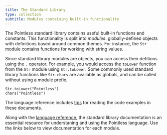 ```yaml
---
title: The Standard Library
type: collection
subtitle: Modules containing built-in functionality
---
```


The Pointless standard library contains useful built-in functions and constants.
This functionality is split into _modules_: globally-defined objects with
definitions based around common themes. For instance, the `Str` module contains
functions for working with string values.

Since standard library modules are objects, you can access their defitions using
the `.` operator. For example, you would access the `toLower` function from the
`Str` module using `Str.toLower`. Some commonly used standard library functions
like `Str.chars` are available as globals, and can be called without using a
module prefix.

```ptls
Str.toLower("Pointless")
chars("Pointless")
```

The language reference includes [tips](/language#reading-example-code) for
reading the code examples in these documents.

Along with the [language reference](/language), the standard library
documentation is an essential resource for understaning and using the Pointless
language. Use the links below to view documentation for each module.
